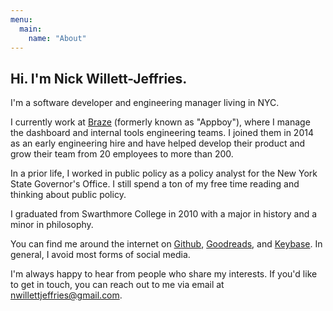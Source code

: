 ```yaml
---
menu:
  main:
    name: "About"
---
```


## Hi. I'm Nick Willett-Jeffries.

I'm a software developer and engineering manager living in NYC.

I currently work at [Braze](https://www.braze.com) (formerly known as "Appboy"), where I manage the dashboard and internal tools engineering teams. I joined them in 2014 as an early engineering hire and have helped develop their product and grow their team from 20 employees to more than 200.

In a prior life, I worked in public policy as a policy analyst for the New York State Governor's Office. I still spend a ton of my free time reading and thinking about public policy.

I graduated from Swarthmore College in 2010 with a major in history and a minor in philosophy.

You can find me around the internet on [Github](https://github.com/nwj), [Goodreads](https://www.goodreads.com/nwj_), and [Keybase](https://keybase.io/nwj). In general, I avoid most forms of social media.

I'm always happy to hear from people who share my interests. If you'd like to get in touch, you can reach out to me via email at [nwillettjeffries@gmail.com](mailto:nwillettjeffries@gmail.com). 


